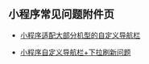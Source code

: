 
## 小程序常见问题附件页

* [小程序适配大部分机型的自定义导航栏](./小程序适配ios以及安卓的自定义导航栏.md)

* [小程序自定义导航栏+下拉刷新问题](./小程序下拉刷新+自定义导航栏问题修复.md)